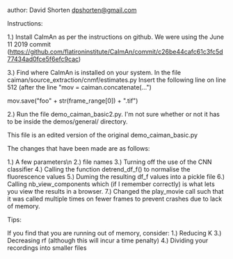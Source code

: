 author: David Shorten <dpshorten@gmail.com>

Instructions:

1.) Install CaImAn as per the instructions on github. We were using the June 11 2019 commit
(https://github.com/flatironinstitute/CaImAn/commit/c26be44cafc61c3fc5d77434ad0fce5f6efc9cac)

3.) Find where CaImAn is installed on your system. In the file caiman/source_extraction/cnmf/estimates.py
Insert the following line on line 512 (after the line "mov = caiman.concatenate(...")

mov.save("foo" + str(frame_range[0]) + ".tif")

2.) Run the file demo_caiman_basic2.py. I'm not sure whether or not it has to be inside the
demos/general/ directory.

This file is an edited version of the original demo_caiman_basic.py

The changes that have been made are as follows:

1.) A few parameters\n
2.) file names
3.) Turning off the use of the CNN classifier
4.) Calling the function detrend_df_f() to normalise the fluorescence values
5.) Duming the resulting df_f values into a pickle file
6.) Calling nb_view_components which (if I remember correctly) is what lets you view
the results in a browser.
7.) Changed the play_movie call such that it was called multiple times on fewer frames
    to prevent crashes due to lack of memory.


Tips:

If you find that you are running out of memory, consider:
1.) Reducing K
3.) Decreasing rf (although this will incur a time penalty)
4.) Dividing your recordings into smaller files